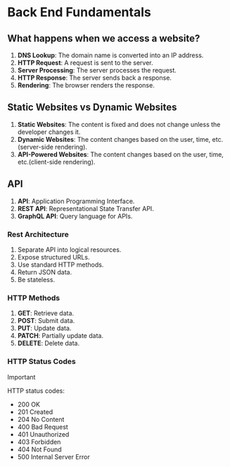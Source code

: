 # Back End Fundamentals

## What happens when we access a website?

1. **DNS Lookup**: The domain name is converted into an IP address.
2. **HTTP Request**: A request is sent to the server.
3. **Server Processing**: The server processes the request.
4. **HTTP Response**: The server sends back a response.
5. **Rendering**: The browser renders the response.

## Static Websites vs Dynamic Websites

1. **Static Websites**: The content is fixed and does not change unless the developer changes it.
2. **Dynamic Websites**: The content changes based on the user, time, etc.(server-side rendering).
3. **API-Powered Websites**: The content changes based on the user, time, etc.(client-side rendering).

## API

1. **API**: Application Programming Interface.
2. **REST API**: Representational State Transfer API.
3. **GraphQL API**: Query language for APIs.

### Rest Architecture

1. Separate API into logical resources.
2. Expose structured URLs.
3. Use standard HTTP methods.
4. Return JSON data.
5. Be stateless.

### HTTP Methods

1. **GET**: Retrieve data.
2. **POST**: Submit data.
3. **PUT**: Update data.
4. **PATCH**: Partially update data.
5. **DELETE**: Delete data.

### HTTP Status Codes

> [!IMPORTANT]
> HTTP status codes:
>
> - 200 OK
> - 201 Created
> - 204 No Content
> - 400 Bad Request
> - 401 Unauthorized
> - 403 Forbidden
> - 404 Not Found
> - 500 Internal Server Error
